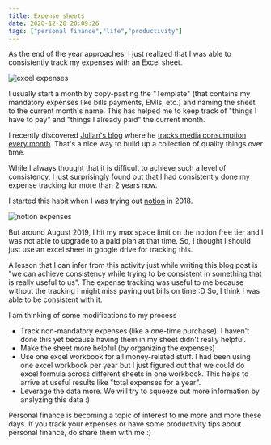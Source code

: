 ```yaml
---
title: Expense sheets
date: 2020-12-28 20:09:26
tags: ["personal finance","life","productivity"]
---
```


As the end of the year approaches, I just realized that I was able to consistently track my expenses with an Excel sheet.

![excel expenses](/images/excel-expenses.png)

I usually start a month by copy-pasting the "Template" (that contains my mandatory expenses like bills payments, EMIs, etc.) and naming the sheet to the current month's name. This has helped me to keep track of "things I have to pay" and "things I already paid" the current month.

I recently discovered [Julian's blog](https://julian.digital) where he [tracks media consumption every month](https://julian.digital/?s=media+consumption). That's a nice way to build up a collection of quality things over time.

While I always thought that it is difficult to achieve such a level of consistency, I just surprisingly found out that I had consistently done my expense tracking for more than 2 years now.

I started this habit when I was trying out [notion](https://www.notion.so/) in 2018.

![notion expenses](/images/notion-expenses.png)

But around August 2019, I hit my max space limit on the notion free tier and I was not able to upgrade to a paid plan at that time. So, I thought I should just use an excel sheet in google drive for tracking this.

A lesson that I can infer from this activity just while writing this blog post is "we can achieve consistency while trying to be consistent in something that is really useful to us". The expense tracking was useful to me because without the tracking I might miss paying out bills on time :D So, I think I was able to be consistent with it.

I am thinking of some modifications to my process
- Track non-mandatory expenses (like a one-time purchase). I haven't done this yet because having them in my sheet didn't really helpful.
- Make the sheet more helpful (by organizing the expenses)
- Use one excel workbook for all money-related stuff. I had been using one excel workbook per year but I just figured out that we could do excel formula across different sheets in one workbook. This helps to arrive at useful results like "total expenses for a year".
- Leverage the data more. We will try to squeeze out more information by analyzing this data :)

Personal finance is becoming a topic of interest to me more and more these days. If you track your expenses or have some productivity tips about personal finance, do share them with me :)
